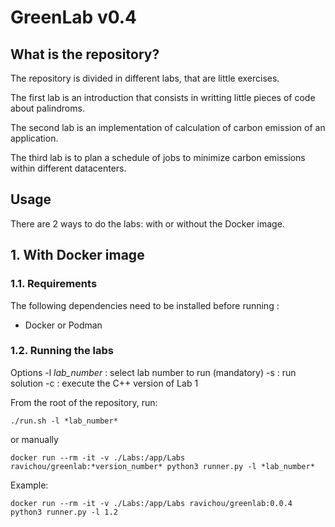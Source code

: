 # GreenLab v0.4

## What is the repository?

The repository is divided in different labs, that are little exercises.  

The first lab is an introduction that consists in writting little pieces of code about palindroms.

The second lab is an implementation of calculation of carbon emission of an application.

The third lab is to plan a schedule of jobs to minimize carbon emissions within different datacenters.


## Usage

There are 2 ways to do the labs: with or without the Docker image.

## 1. With Docker image

### 1.1. Requirements

The following dependencies need to be installed before running :
* Docker or Podman

### 1.2. Running the labs

Options
-l *lab_number* : select lab number to run (mandatory)
-s : run solution
-c : execute the C++ version of Lab 1

From the root of the repository, run:

```shell
./run.sh -l *lab_number*
```

or manually

```shell
docker run --rm -it -v ./Labs:/app/Labs ravichou/greenlab:*version_number* python3 runner.py -l *lab_number*
```
Example:
```shell
docker run --rm -it -v ./Labs:/app/Labs ravichou/greenlab:0.0.4 python3 runner.py -l 1.2
```
